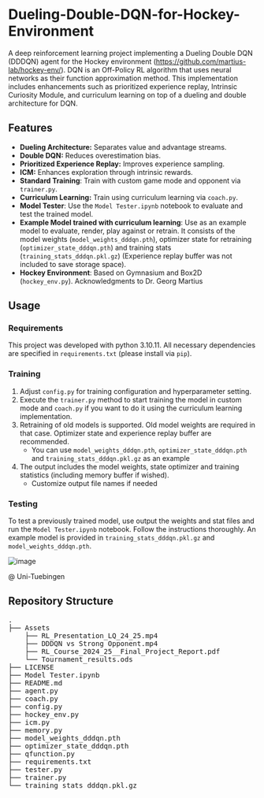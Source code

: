 # Dueling-Double-DQN-for-Hockey-Environment

A deep reinforcement learning project implementing a Dueling Double DQN (DDDQN) agent for the Hockey environment (https://github.com/martius-lab/hockey-env/). DQN is an Off-Policy RL algorithm that uses neural networks as their function approximation method. This implementation includes enhancements such as prioritized experience replay, Intrinsic Curiosity Module, and curriculum learning on top of a dueling and double architecture for DQN.

## Features

- **Dueling Architecture:** Separates value and advantage streams.
- **Double DQN:** Reduces overestimation bias.
- **Prioritized Experience Replay:** Improves experience sampling.
- **ICM:** Enhances exploration through intrinsic rewards.
- **Standard Training**: Train with custom game mode and opponent via `trainer.py`.
- **Curriculum Learning:** Train using curriculum learning via `coach.py`.
- **Model Tester**: Use the `Model Tester.ipynb` notebook to evaluate and test the trained model.
- **Example Model trained with curriculum learning**: Use as an example model to evaluate, render, play against or retrain. It consists of the model weights (`model_weights_dddqn.pth`), optimizer state for retraining (`optimizer_state_dddqn.pth`) and training stats (`training_stats_dddqn.pkl.gz`) (Experience replay buffer was not included to save storage space).
- **Hockey Environment**: Based on Gymnasium and Box2D (`hockey_env.py`). Acknowledgments to Dr. Georg Martius


## Usage

### Requirements
This project was developed with python 3.10.11. All necessary dependencies are specified in `requirements.txt` (please install via `pip`).

### Training
1. Adjust `config.py` for training configuration and hyperparameter setting.
2. Execute the `trainer.py` method to start training the model in custom mode and `coach.py` if you want to do it using the curriculum learning implementation.
3. Retraining of old models is supported. Old model weights are required in that case. Optimizer state and experience replay buffer are recommended.
   - You can use `model_weights_dddqn.pth`, `optimizer_state_dddqn.pth` and `training_stats_dddqn.pkl.gz` as an example
4. The output includes the model weights, state optimizer and training statistics (including memory buffer if wished).
   - Customize output file names if needed

### Testing
To test a previously trained model, use output the weights and stat files and run the `Model Tester.ipynb` notebook. Follow the instructions thoroughly. An example model is provided in `training_stats_dddqn.pkl.gz` and `model_weights_dddqn.pth`.

![image](https://github.com/user-attachments/assets/3972cfb2-1b86-438b-8584-71875e6954d7)

@ Uni-Tuebingen


Repository Structure
---------------------
<pre>
.
├── Assets
    ├── RL_Presentation_LQ_24_25.mp4
    ├── DDDQN vs Strong Opponent.mp4
    ├── RL_Course_2024_25__Final_Project_Report.pdf
    └── Tournament_results.ods
├── LICENSE
├── Model Tester.ipynb
├── README.md
├── agent.py
├── coach.py
├── config.py
├── hockey_env.py
├── icm.py
├── memory.py
├── model_weights_dddqn.pth
├── optimizer_state_dddqn.pth
├── qfunction.py
├── requirements.txt
├── tester.py
├── trainer.py
└── training_stats_dddqn.pkl.gz
</pre>
